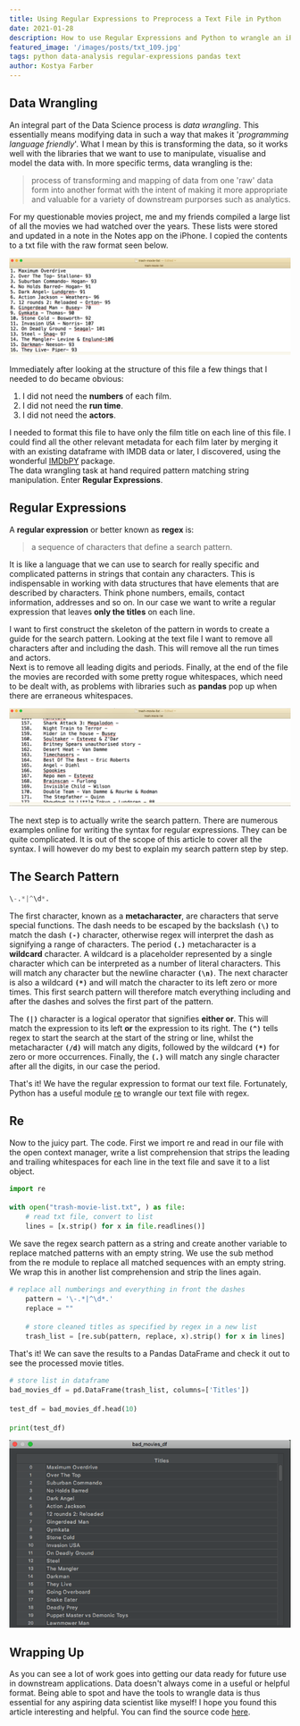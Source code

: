 ```yaml
---
title: Using Regular Expressions to Preprocess a Text File in Python
date: 2021-01-28 
description: How to use Regular Expressions and Python to wrangle an iPhones Notes text file for data analysis.
featured_image: '/images/posts/txt_109.jpg' 
tags: python data-analysis regular-expressions pandas text
author: Kostya Farber
---
```


## Data Wrangling
An integral part of the Data Science process is _data wrangling_. This essentially means modifying data in such a way that makes it '_programming language friendly_'. What I mean by this is transforming the data, so it works well with the libraries that we want to use to manipulate, visualise and model the data with. In more specific terms, data wrangling  is the:

> process of transforming and mapping of data from one 'raw' data form into another format with the intent of making it more
> appropriate and valuable for a variety of downstream purporses such as analytics.

For my questionable movies project, me and my friends compiled a large list of all the movies we had watched over the years.
These lists were stored and updated in a note in the Notes app on the iPhone. I copied the contents to a txt file with the raw format seen below.


![](../images/posts/trashlist.png)

Immediately after looking at the structure of this file a few things that I needed to do became obvious:

1. I did not need the **numbers** of each film.
2. I did not need the **run time**.
3. I did not need the **actors**.

I needed to format this file to have only the film title on each line of this file. I could find all the other relevant metadata
for each film later by merging it with an existing dataframe with IMDB data or later, I discovered, using the wonderful [IMDbPY](https://imdbpy.github.io/) 
package. \
The data wrangling task at hand required pattern matching string manipulation. Enter **Regular Expressions**.

## Regular Expressions
A **regular expression** or better known as **regex** is:

> a sequence of characters that define a search pattern. 

It is like a language that we can use to search for really specific and complicated patterns in strings that contain any characters. This is indispensable in working with data structures that have elements that are described by characters. Think phone numbers, emails, contact information, addresses and so on. 
In our case we want to write a regular expression that leaves **only the titles** on each line. 

I want to first construct the skeleton of the pattern in words to create a guide for the search pattern. Looking at the text file I want to remove all characters after and including the dash. This will remove all the run times and actors. \
Next is to remove all leading digits and periods. Finally, at the end of the file the movies are recorded with some pretty rogue whitespaces, which need to be dealt with, as problems with libraries such as **pandas** pop up when there are erraneous whitespaces. 

![](../images/posts/trash_whitespace.png)

The next step is to actually write the search pattern. There are numerous examples online for writing the syntax for regular expressions. They can be quite complicated. It is out of the scope of this article to cover all the syntax. I will however do
my best to explain my search pattern step by step. 

## The Search Pattern
```python
\-.*|^\d*.
``` 

The first character, known as a **metacharacter**, are characters that serve special functions. The dash needs to be escaped by the backslash **`(\)`** to match the dash **`(-)`** character, otherwise regex will interpret the dash as signifying a range of characters.
The period **`(.)`** metacharacter is a **wildcard** character. A wildcard is a placeholder represented by a single character which can be interpreted as a number of literal characters. This will match any character but the newline character **`(\n)`**. The next character is also a wildcard **`(*)`** and will match the character to its left zero or more times. This first search pattern will therefore match everything including and after the dashes and solves the first part of the pattern.
<br>

The **`(|)`** character is a logical operator that signifies **either or**. This will match the expression to its left **or** the expression to its right. The **`(^)`** tells regex to start the search at the start of the string or line, whilst the metacharacter **`(/d)`** will match any digits, followed by the wildcard  **`(*)`** for zero or more occurrences. Finally, the  **`(.)`** will match any single character after all the digits, in our case the period. 

That's it! We have the regular expression to format our text file. Fortunately, Python has a useful module [re](https://docs.python.org/3/library/re.html#module-re) to wrangle our text file with regex. 

## Re

Now to the juicy part. The code. First we import re and read in our file with the open context manager, write a list comprehension that strips the leading and trailing whitespaces for each line in the text file and save it to a list object.

```python
import re

with open("trash-movie-list.txt", ) as file:
    # read txt file, convert to list
    lines = [x.strip() for x in file.readlines()]
```
We save the regex search pattern as a string and create another variable to replace matched patterns with an empty string. We use the sub method from the re module to replace all matched sequences with an empty string. We wrap this in another list comprehension and strip the lines again.

```python
# replace all numberings and everything in front the dashes
    pattern = '\-.*|^\d*.'
    replace = ""

    # store cleaned titles as specified by regex in a new list
    trash_list = [re.sub(pattern, replace, x).strip() for x in lines]
```

That's it! We can save the results to a Pandas DataFrame and check it out to see the processed movie titles.

```python
# store list in dataframe
bad_movies_df = pd.DataFrame(trash_list, columns=['Titles'])

test_df = bad_movies_df.head(10)

print(test_df)
```

![](../images/posts/trashdf.png)

## Wrapping Up
As you can see a lot of work goes into getting our data ready for future use in downstream applications. Data doesn't always come in a 
useful or helpful format. Being able to spot and have the tools to wrangle data is thus essential for any aspiring data scientist 
like myself! I hope you found this article interesting and helpful. You can find the source code [here](https://github.com/kostyafarber/trash-movie-classifier). 